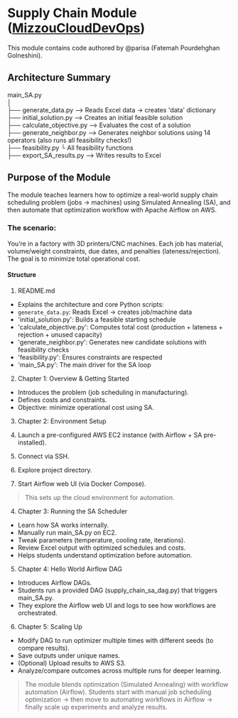 # Supply Chain Module ([MizzouCloudDevOps](https://www.mizzouclouddevops.net/MizzouCloudDevOps/#!/home_page))

This module contains code authored by @parisa (Fatemah Pourdehghan Golneshini).

## Architecture Summary

main_SA.py  
│  
├── generate_data.py           --> Reads Excel data → creates 'data' dictionary  
├── initial_solution.py        --> Creates an initial feasible solution  
├── calculate_objective.py     --> Evaluates the cost of a solution  
├── generate_neighbor.py       --> Generates neighbor solutions using 14 operators (also runs all feasibility checks!)  
├── feasibility.py              └ All feasibility functions  
├── export_SA_results.py       --> Writes results to Excel  

## Purpose of the Module

The module teaches learners how to optimize a real-world supply chain scheduling problem (jobs → machines) using Simulated Annealing (SA), and then automate that optimization workflow with Apache Airflow on AWS.

### The scenario:
You’re in a factory with 3D printers/CNC machines. Each job has material, volume/weight constraints, due dates, and penalties (lateness/rejection).
The goal is to minimize total operational cost.

#### Structure

1. README.md
- Explains the architecture and core Python scripts:
- `generate_data.py`: Reads Excel → creates job/machine data
- 'initial_solution.py': Builds a feasible starting schedule
- 'calculate_objective.py': Computes total cost (production + lateness + rejection + unused capacity)
- 'generate_neighbor.py': Generates new candidate solutions with feasibility checks
- 'feasibility.py': Ensures constraints are respected
- 'main_SA.py': The main driver for the SA loop

2. Chapter 1: Overview & Getting Started
- Introduces the problem (job scheduling in manufacturing).
- Defines costs and constraints.
- Objective: minimize operational cost using SA.

3. Chapter 2: Environment Setup

1. Launch a pre-configured AWS EC2 instance (with Airflow + SA pre-installed).
2. Connect via SSH.
3. Explore project directory.
4. Start Airflow web UI (via Docker Compose).
> This sets up the cloud environment for automation.

4. Chapter 3: Running the SA Scheduler

- Learn how SA works internally.
- Manually run main_SA.py on EC2.
- Tweak parameters (temperature, cooling rate, iterations).
- Review Excel output with optimized schedules and costs.
- Helps students understand optimization before automation.

5. Chapter 4: Hello World Airflow DAG

- Introduces Airflow DAGs.
- Students run a provided DAG (supply_chain_sa_dag.py) that triggers main_SA.py.
- They explore the Airflow web UI and logs to see how workflows are orchestrated.

6. Chapter 5: Scaling Up

- Modify DAG to run optimizer multiple times with different seeds (to compare results).
- Save outputs under unique names.
- (Optional) Upload results to AWS S3.
- Analyze/compare outcomes across multiple runs for deeper learning.

> The module blends optimization (Simulated Annealing) with workflow automation (Airflow). Students start with manual job scheduling optimization → then move to automating workflows in Airflow → finally scale up experiments and analyze results.
